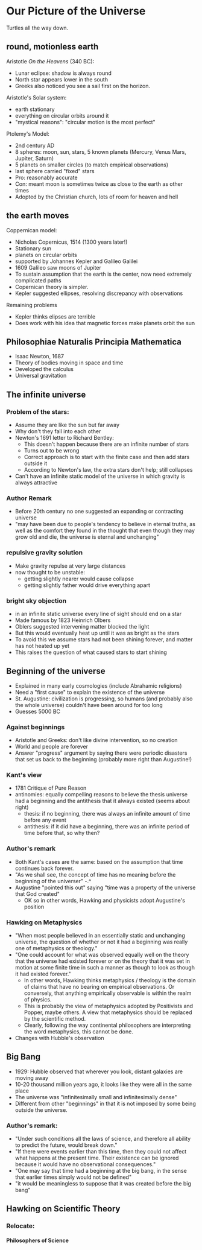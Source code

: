 # Our Picture of the Universe
Turtles all the way down.

## round, motionless earth
Aristotle _On the Heavens_ (340 BC):
* Lunar eclipse: shadow is always round
* North star appears lower in the south 
* Greeks also noticed you see a sail first on the horizon.

Aristotle's Solar system:
* earth stationary
* everything on circular orbits around it
* "mystical reasons": "circular motion is the most perfect"

Ptolemy's Model:
* 2nd century AD 
* 8 spheres: moon, sun, stars, 5 known planets (Mercury, Venus Mars, Jupiter, Saturn)
* 5 planets on smaller circles (to match empirical observations)
* last sphere carried "fixed" stars
* Pro: reasonably accurate
* Con: meant moon is sometimes twice as close to the earth as other times
* Adopted by the Christian church, lots of room for heaven and hell

## the earth moves
Coppernican model:
* Nicholas Copernicus, 1514 (1300 years later!)
* Stationary sun
* planets on circular orbits
* supported by Johannes Kepler and Galileo Galilei
* 1609 Galileo saw moons of Jupiter
* To sustain assumption that the earth is the center, now need extremely complicated paths
* Copernican theory is simpler.
* Kepler suggested ellipses, resolving discrepancy with observations

Remaining problems
* Kepler thinks elipses are terrible
* Does work with his idea that magnetic forces make planets orbit the sun

## Philosophiae Naturalis Principia Mathematica
* Isaac Newton, 1687
* Theory of bodies moving in space and time
* Developed the calculus
* Universal gravitation

## The infinite universe
### Problem of the stars:
* Assume they are like the sun but far away
* Why don't they fall into each other
* Newton's 1691 letter to Richard Bentley:
  * This doesn't happen because there are an infinite number of stars
  * Turns out to be wrong
  * Correct approach is to start with the finite case and then add stars outside it
  * According to Newton's law, the extra stars don't help; still collapses
* Can't have an infinite static model of the universe in which gravity is always attractive

### Author Remark
* Before 20th century no one suggested an expanding or contracting universe
* "may have been due to people's tendency to believe in eternal truths, as well as the comfort they found in the thought that even though they may grow old and die, the universe is eternal and unchanging"

### repulsive gravity solution
* Make gravity repulse at very large distances
* now thought to be unstable:
  * getting slightly nearer would cause collapse
  * getting slightly father would drive everything apart

### bright sky objection
* in an infinite static universe every line of sight should end on a star
* Made famous by 1823 Heinrich Olbers
* Oblers suggested intervening matter blocked the light
* But this would eventually heat up until it was as bright as the stars
* To avoid this we assume stars had not been shining forever, and matter has not heated up yet
* This raises the question of what caused stars to start shining

## Beginning of the universe
* Explained in many early cosmologies (include Abrahamic religions)
* Need a "first cause" to explain the existence of the universe
* St. Augustine: civilization is progressing, so humans (and probably also the whole universe) couldn't have been around for too long
* Guesses 5000 BC

### Against beginnings
* Aristotle and Greeks: don't like divine intervention, so no creation
* World and people are forever
* Answer "progress" argument by saying there were periodic disasters that set us back to the beginning (probably more right than Augustine!)

### Kant's view
* 1781 Critique of Pure Reason
* antinomies: equally compelling reasons to believe the thesis universe had a beginning and the antithesis that it always existed (seems about right)
  * thesis: if no beginning, there was always an infinite amount of time before any event
  * antithesis: if it did have a beginning, there was an infinite period of time before that, so why then?

### Author's remark
* Both Kant's cases are the same: based on the assumption that time continues back forever.
* "As we shall see, the concept of time has no meaning before the beginning of the universer" -.^
* Augustine "pointed this out" saying "time was a property of the universe that God created"
  * OK so in other words, Hawking and physicists adopt Augustine's position

### Hawking on Metaphysics
* "When most people believed in an essentially static and unchanging universe, the question of whether or not it had a beginning was really one of metaphysics or theology."
* "One could account for what was observed equally well on the theory that the universe had existed forever or on the theory that it was set in motion at some finite time in such a manner as though to look as though it had existed forever."
  * In other words, Hawking thinks metaphysics / theology is the domain of claims that have no bearing on empirical observations. Or conversely, that anything empirically observable is within the realm of physics.
  * This is probably the view of metaphysics adopted by Positivists and Popper, maybe others. A view that metaphysics should be replaced by the scientific method.
  * Clearly, following the way continental philosophers are interpreting the word metaphysics, this cannot be done.
* Changes with Hubble's observation

## Big Bang
* 1929: Hubble observed that wherever you look, distant galaxies are moving away
* 10-20 thousand million years ago, it looks like they were all in the same place
* The universe was "infinitesimally small and infinitesimally dense"
* Different from other "beginnings" in that it is not imposed by some being outside the universe.

### Author's remark:
* "Under such conditions all the laws of science, and therefore all ability to predict the future, would break down."
* "If there were events earlier than this time, then they could not affect what happens at the present time. Their existence can be ignored because it would have no observational consequences." 
* "One may say that time had a beginning at the big bang, in the sense that earlier times simply would not be defined"
* "it would be meaningless to suppose that it was created before the big bang"

## Hawking on Scientific Theory

### Relocate:

#### Philosophers of Science

